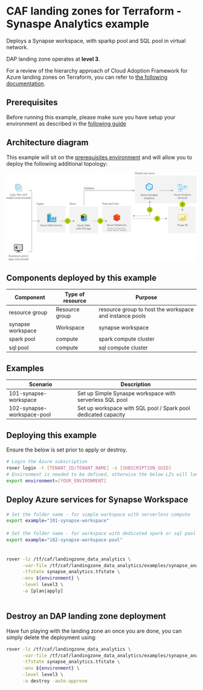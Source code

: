 # CAF landing zones for Terraform - Synaspe Analytics example

Deploys a Synapse workspace, with sparkp  pool and SQL pool in virtual network.

DAP landing zone operates at **level 3**.

For a review of the hierarchy approach of Cloud Adoption Framework for Azure landing zones on Terraform, you can refer to [the following documentation](https://github.com/Azure/caf-terraform-landingzones/blob/master/documentation/code_architecture/hierarchy.md).

## Prerequisites

Before running this example, please make sure you have setup your environment as described in the [following guide](../../README.md)

## Architecture diagram

This example will sit on the [prerequisites environment](../../README.md) and will allow you to deploy the following additional topology:

![solutions](../../_images/examples/synapse-modern-data-architecture.png)

## Components deployed by this example

| Component         | Type of resource | Purpose                                                 |
|-------------------|------------------|---------------------------------------------------------|
| resource group    | Resource group   | resource group to host the workspace and instance pools |
| synapse workspace | Workspace        | synapse workspace                                       |
| spark pool        | compute          | spark compute cluster                                   |
| sql pool          | compute          | sql compute cluster                                     |

## Examples

| Scenario                    | Description                                                               |
|-------------------          |---------------------------------------------------------------------------|
| 101-synapse-workspace       | Set up Simple Synaspe workspace with serverless SQL pool                  |
| 102-synapse-workspace-pool  | Set up workspace with SQL pool / Spark pool dedicated capacity            |

## Deploying this example

Ensure the below is set prior to apply or destroy.

```bash
# Login the Azure subscription
rover login -t [TENANT_ID/TENANT_NAME] -s [SUBSCRIPTION_GUID]
# Environment is needed to be defined, otherwise the below LZs will land into sandpit which someone else is working on
export environment=[YOUR_ENVIRONMENT]
```

## Deploy Azure services for Synapse Workspace

```bash
# Set the folder name - for simple workspace with serverless compute
export example="101-synapse-workspace"   

# Set the folder name - for workspace with dedicated spark or sql pool
export example="102-synapse-workspace-pool"   

	  
rover -lz /tf/caf/landingzone_data_analytics \
      -var-file /tf/caf/landingzone_data_analytics/examples/synapse_analytics/${example}/configuration.tfvars \
      -tfstate synapse_analytics.tfstate \
      -env ${environment} \
	  -level level3 \
      -a [plan|apply]
      
```

## Destroy an DAP landing zone deployment

Have fun playing with the landing zone an once you are done, you can simply delete the deployment using:

```bash       
rover -lz /tf/caf/landingzone_data_analytics \
      -var-file /tf/caf/landingzone_data_analytics/examples/synapse_analytics/${example}/configuration.tfvars \
      -tfstate synapse_analytics.tfstate \
      -env ${environment} \
	  -level level3 \
      -a destroy -auto-approve     
```
